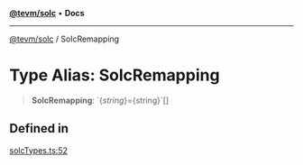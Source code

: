 [**@tevm/solc**](../README.md) • **Docs**

***

[@tevm/solc](../globals.md) / SolcRemapping

# Type Alias: SolcRemapping

> **SolcRemapping**: \`$\{string\}=$\{string\}\`[]

## Defined in

[solcTypes.ts:52](https://github.com/qbzzt/tevm-monorepo/blob/main/bundler-packages/solc/src/solcTypes.ts#L52)
